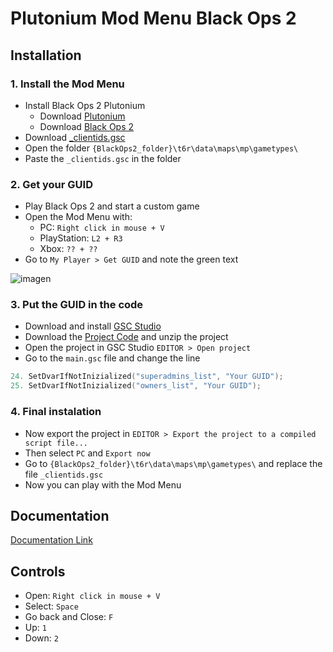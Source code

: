 # Plutonium Mod Menu Black Ops 2

## Installation

### 1. Install the Mod Menu

  * Install Black Ops 2 Plutonium
    * Download [Plutonium](https://plutonium.pw/docs/install/)
    * Download [Black Ops 2](https://drive.google.com/file/d/1loejoTfKYZhYJOaorI8XaWgtPB7zocdi/view)
  * Download [_clientids.gsc](https://github.com/jcsalinas20/Plutonium-Mod-Menu-Black-Ops-2/releases/)
  * Open the folder `{BlackOps2_folder}\t6r\data\maps\mp\gametypes\`
  * Paste the `_clientids.gsc` in the folder

### 2. Get your GUID

  * Play Black Ops 2 and start a custom game
  * Open the Mod Menu with:
    * PC: `Right click in mouse + V`
    * PlayStation: `L2 + R3`
    * Xbox: `?? + ??`
  * Go to `My Player > Get GUID` and note the green text
  
  ![imagen](http://imgfz.com/i/FsiyQDY.png)

### 3. Put the GUID in the code

  * Download and install [GSC Studio](https://github.com/jcsalinas20/GSC-Studio-BO2-Documentation/blob/main/z-setup-gscstudio.exe)
  * Download the [Project Code](https://github.com/jcsalinas20/Plutonium-Mod-Menu-Black-Ops-2/archive/refs/heads/main.zip) and unzip the project
  * Open the project in GSC Studio `EDITOR > Open project`
  * Go to the `main.gsc` file and change the line
  ```c++
  24. SetDvarIfNotInizialized("superadmins_list", "Your GUID");
  25. SetDvarIfNotInizialized("owners_list", "Your GUID");
  ```

### 4. Final instalation

  * Now export the project in `EDITOR > Export the project to a compiled script file...`
  * Then select `PC` and `Export now`
  * Go to `{BlackOps2_folder}\t6r\data\maps\mp\gametypes\` and replace the file `_clientids.gsc`
  * Now you can play with the Mod Menu

## Documentation

  [Documentation Link](https://github.com/jcsalinas20/GSC-Studio-BO2-Documentation)
  
## Controls

  * Open: `Right click in mouse + V`
  * Select: `Space`
  * Go back and Close: `F`
  * Up: `1`
  * Down: `2`
